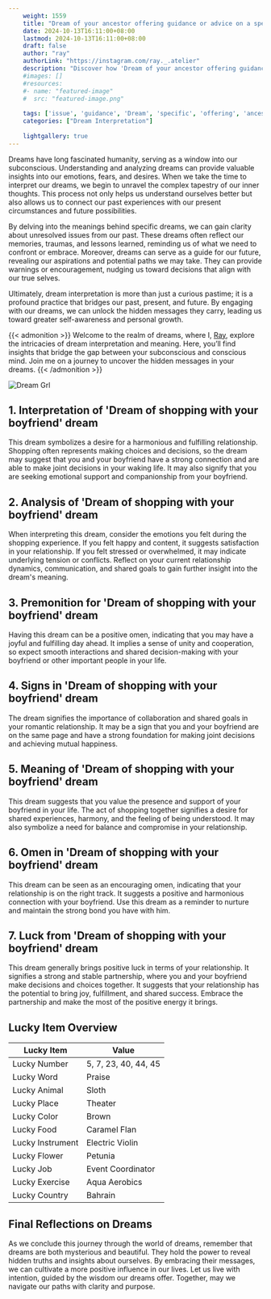 ```yaml
---
    weight: 1559
    title: "Dream of your ancestor offering guidance or advice on a specific issue."  # Assuming 'title' column exists
    date: 2024-10-13T16:11:00+08:00
    lastmod: 2024-10-13T16:11:00+08:00
    draft: false
    author: "ray"
    authorLink: "https://instagram.com/ray._.atelier"
    description: "Discover how 'Dream of your ancestor offering guidance or advice on a specific issue.' can interpret your future and uncover its significant meanings in your life."
    #images: []
    #resources:
    #- name: "featured-image"
    #  src: "featured-image.png"
    
    tags: ['issue', 'guidance', 'Dream', 'specific', 'offering', 'ancestor', 'advice']
    categories: ["Dream Interpretation"]
    
    lightgallery: true
---
```

    
Dreams have long fascinated humanity, serving as a window into our subconscious. Understanding and analyzing dreams can provide valuable insights into our emotions, fears, and desires. When we take the time to interpret our dreams, we begin to unravel the complex tapestry of our inner thoughts. This process not only helps us understand ourselves better but also allows us to connect our past experiences with our present circumstances and future possibilities.

By delving into the meanings behind specific dreams, we can gain clarity about unresolved issues from our past. These dreams often reflect our memories, traumas, and lessons learned, reminding us of what we need to confront or embrace. Moreover, dreams can serve as a guide for our future, revealing our aspirations and potential paths we may take. They can provide warnings or encouragement, nudging us toward decisions that align with our true selves.

Ultimately, dream interpretation is more than just a curious pastime; it is a profound practice that bridges our past, present, and future. By engaging with our dreams, we can unlock the hidden messages they carry, leading us toward greater self-awareness and personal growth.

{{< admonition >}}
Welcome to the realm of dreams, where I, [Ray](https://instagram.com/ray._.atelier), explore the intricacies of dream interpretation and meaning. Here, you’ll find insights that bridge the gap between your subconscious and conscious mind. Join me on a journey to uncover the hidden messages in your dreams.
{{< /admonition >}}

![Dream Grl](https://cdn.pixabay.com/photo/2017/11/02/03/35/gothic-2910057_1280.jpg "Dream Grl")

## 1. Interpretation of 'Dream of shopping with your boyfriend' dream
 This dream symbolizes a desire for a harmonious and fulfilling relationship. Shopping often represents making choices and decisions, so the dream may suggest that you and your boyfriend have a strong connection and are able to make joint decisions in your waking life. It may also signify that you are seeking emotional support and companionship from your boyfriend.

## 2. Analysis of 'Dream of shopping with your boyfriend' dream
 When interpreting this dream, consider the emotions you felt during the shopping experience. If you felt happy and content, it suggests satisfaction in your relationship. If you felt stressed or overwhelmed, it may indicate underlying tension or conflicts. Reflect on your current relationship dynamics, communication, and shared goals to gain further insight into the dream's meaning.

## 3. Premonition for 'Dream of shopping with your boyfriend' dream
 Having this dream can be a positive omen, indicating that you may have a joyful and fulfilling day ahead. It implies a sense of unity and cooperation, so expect smooth interactions and shared decision-making with your boyfriend or other important people in your life.

## 4. Signs in 'Dream of shopping with your boyfriend' dream
 The dream signifies the importance of collaboration and shared goals in your romantic relationship. It may be a sign that you and your boyfriend are on the same page and have a strong foundation for making joint decisions and achieving mutual happiness.

## 5. Meaning of 'Dream of shopping with your boyfriend' dream
 This dream suggests that you value the presence and support of your boyfriend in your life. The act of shopping together signifies a desire for shared experiences, harmony, and the feeling of being understood. It may also symbolize a need for balance and compromise in your relationship.

## 6. Omen in 'Dream of shopping with your boyfriend' dream
 This dream can be seen as an encouraging omen, indicating that your relationship is on the right track. It suggests a positive and harmonious connection with your boyfriend. Use this dream as a reminder to nurture and maintain the strong bond you have with him.

## 7. Luck from 'Dream of shopping with your boyfriend' dream
 This dream generally brings positive luck in terms of your relationship. It signifies a strong and stable partnership, where you and your boyfriend make decisions and choices together. It suggests that your relationship has the potential to bring joy, fulfillment, and shared success. Embrace the partnership and make the most of the positive energy it brings.

## Lucky Item Overview
| Lucky Item          | Value              |
|---------------|--------------------|
| Lucky Number        | 5, 7, 23, 40, 44, 45  |
| Lucky Word          | Praise |
| Lucky Animal        | Sloth |
| Lucky Place         | Theater     |
| Lucky Color         | Brown     |
| Lucky Food          | Caramel Flan      |
| Lucky Instrument    | Electric Violin |
| Lucky Flower        | Petunia    |
| Lucky Job           | Event Coordinator       |
| Lucky Exercise      | Aqua Aerobics  |
| Lucky Country       | Bahrain    |


##  Final Reflections on Dreams

As we conclude this journey through the world of dreams, remember that dreams are both mysterious and beautiful. They hold the power to reveal hidden truths and insights about ourselves. By embracing their messages, we can cultivate a more positive influence in our lives. Let us live with intention, guided by the wisdom our dreams offer. Together, may we navigate our paths with clarity and purpose.
